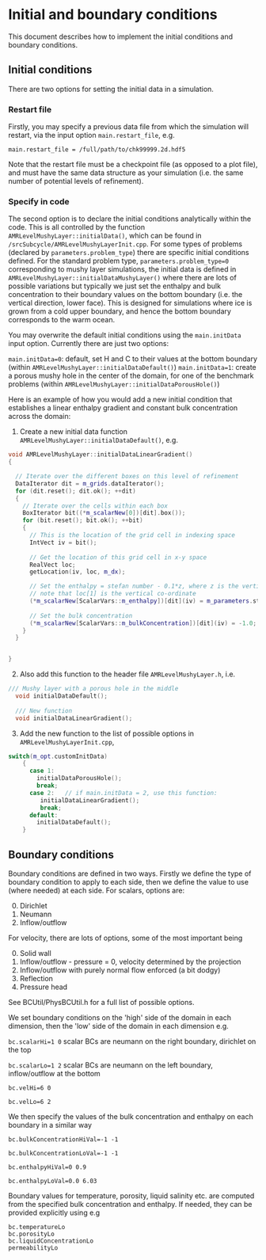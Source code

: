 # Initial and boundary conditions
This document describes how to implement the initial conditions and boundary conditions.

## Initial conditions

There are two options for setting the initial data in a simulation. 

### Restart file
Firstly, you may specify a previous data file from which the simulation will restart, via the input option `main.restart_file`, e.g.

```
main.restart_file = /full/path/to/chk99999.2d.hdf5
```

Note that the restart file must be a checkpoint file (as opposed to a plot file), and must have the same data structure as your simulation (i.e. the same number of potential levels of refinement).

### Specify in code
The second option is to declare the initial conditions analytically within the code. This is all controlled by  the function `AMRLevelMushyLayer::initialData()`, which can be found in `/srcSubcycle/AMRLevelMushyLayerInit.cpp`. For some types of problems (declared by `parameters.problem_type`) there are specific initial conditions defined. For the standard problem type, `parameters.problem_type=0` corresponding to mushy layer simulations, the initial data is defined in `AMRLevelMushyLayer::initialDataMushyLayer()` where there are lots of possible variations but typically we just set the enthalpy and bulk concentration to their boundary values on the bottom boundary (i.e. the vertical direction, lower face). This is designed for simulations where ice is grown from a cold upper boundary, and hence the bottom boundary corresponds to the warm ocean. 

You may overwrite the default initial conditions using the `main.initData` input option.  Currently there are just two options:

`main.initData=0`: default, set H and C to their values at the bottom boundary (within `AMRLevelMushyLayer::initialDataDefault()`)
`main.initData=1`: create a porous mushy hole in the center of the domain, for one of the benchmark problems (within `AMRLevelMushyLayer::initialDataPorousHole()`) 

Here is an example of how you would add a new initial condition that establishes a linear enthalpy gradient and constant bulk concentration across the domain:

1. Create a new initial data function `AMRLevelMushyLayer::initialDataDefault()`, e.g.

```c++
void AMRLevelMushyLayer::initialDataLinearGradient()
{

  // Iterate over the different boxes on this level of refinement
  DataIterator dit = m_grids.dataIterator();
  for (dit.reset(); dit.ok(); ++dit)
  {
    // Iterate over the cells within each box
    BoxIterator bit((*m_scalarNew[0])[dit].box());
    for (bit.reset(); bit.ok(); ++bit)
    {
      // This is the location of the grid cell in indexing space
      IntVect iv = bit();
      
      // Get the location of this grid cell in x-y space
      RealVect loc;
      getLocation(iv, loc, m_dx);

      // Set the enthalpy = stefan number - 0.1*z, where z is the vertical co-ordinate
      // note that loc[1] is the vertical co-ordinate
      (*m_scalarNew[ScalarVars::m_enthalpy])[dit](iv) = m_parameters.stefan - 0.1*loc[1];
      
      // Set the bulk concentration
      (*m_scalarNew[ScalarVars::m_bulkConcentration])[dit](iv) = -1.0;
    }
  }


}
```

2. Also add this function to the header file `AMRLevelMushyLayer.h`, i.e.
```c++
/// Mushy layer with a porous hole in the middle
  void initialDataDefault();
  
  /// New function
  void initialDataLinearGradient();
```

3. Add the new function to the list of possible options in `AMRLevelMushyLayerInit.cpp`,

```c++
switch(m_opt.customInitData)
    {
      case 1:
        initialDataPorousHole();
        break;
      case 2:   // if main.initData = 2, use this function:
         initialDataLinearGradient();
         break; 
      default:
        initialDataDefault();
    }
```



## Boundary conditions

Boundary conditions are defined in two ways. Firstly we define the type of boundary condition to apply to each side, then we define the value to use (where needed) at each side. For scalars, options are:

0. Dirichlet
1. Neumann
2. Inflow/outflow

For velocity, there are lots of options, some of the most important being

0. Solid wall
2. Inflow/outflow - pressure = 0, velocity determined by the projection
3. Inflow/outflow with purely normal flow enforced (a bit dodgy)
6. Reflection
9. Pressure head

See BCUtil/PhysBCUtil.h for a full list of possible options.

We set boundary conditions on the 'high' side of the domain in each dimension, then the 'low' side of the domain in each dimension e.g.

`bc.scalarHi=1 0`  scalar BCs are neumann on the right boundary, dirichlet on the top

`bc.scalarLo=1 2` scalar BCs are neumann on the left boundary, inflow/outflow at the bottom

`bc.velHi=6 0` 

`bc.velLo=6 2`

We then specify the values of the bulk concentration and enthalpy on each boundary in a similar way

`bc.bulkConcentrationHiVal=-1 -1`

`bc.bulkConcentrationLoVal=-1 -1`

`bc.enthalpyHiVal=0 0.9`

`bc.enthalpyLoVal=0.0 6.03`

Boundary values for temperature, porosity, liquid salinity etc. are computed from the specified bulk concentration and enthalpy. If needed, they can be provided explicitly using e.g
```
bc.temperatureLo
bc.porosityLo
bc.liquidConcentrationLo
permeabilityLo
```

